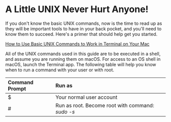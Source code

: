 # A Little UNIX Never Hurt Anyone!

If you don't know the basic UNIX commands, now is the time to read up as they will be important tools to have in your back pocket, and you'll need to know them to succeed.  Here's a primer that should help get you started.

[How to Use Basic UNIX Commands to Work in Terminal on Your Mac](https://www.dummies.com/computers/macs/mac-operating-systems/how-to-use-basic-unix-commands-to-work-in-terminal-on-your-mac/)

All of the UNIX commands used in this guide are to be executed in a shell, and assume you are running them on macOS.  For access to an OS shell in macOS, launch the Terminal app.  The following table will help you know when to run a command with your user or with root.

| Command Prompt | Run as |
| :--- | :--- |
| $ | Your normal user account |
| \# | Run as root.  Become root with command: _sudo -s_ |

